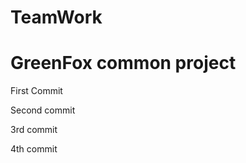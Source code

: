 # TeamWork
GreenFox common project
=======================

First Commit

Second commit

3rd commit

4th commit
